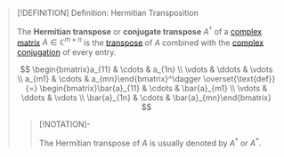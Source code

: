 >[!DEFINITION] Definition: Hermitian Transposition
>
>The **Hermitian transpose** or **conjugate transpose** $A^\dagger$ of a [complex matrix](Complex%20Matrix.md) $A \in \mathbb{C}^{m \times n}$ is the [transpose](../Matrix%20Operations/Matrix%20Transposition.md) of $A$ combined with the [complex conjugation](../../../Fields/Complex%20Numbers/Complex%20Conjugation/Complex%20Conjugation.md) of every entry.
>
>$$
>\begin{bmatrix}a_{11} & \cdots & a_{1n} \\ \vdots & \ddots & \vdots \\ a_{m1} & \cdots & a_{mn}\end{bmatrix}^\dagger \overset{\text{def}}{=} \begin{bmatrix}\bar{a}_{11} & \cdots & \bar{a}_{m1} \\ \vdots & \ddots & \vdots \\ \bar{a}_{1n} & \cdots & \bar{a}_{mn}\end{bmatrix}
>$$
>
>>[!NOTATION]-
>>
>>The Hermitian transpose of $A$ is usually denoted by $A^\dagger$ or $A^\ast$.
>>
>